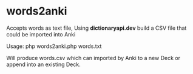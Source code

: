 # words2anki
Accepts words as text file, Using **dictionaryapi.dev** build a CSV file that could be imported into Anki

Usage: php words2anki.php words.txt

Will produce words.csv which can imported by Anki to a new Deck
or append into an existing Deck. 
